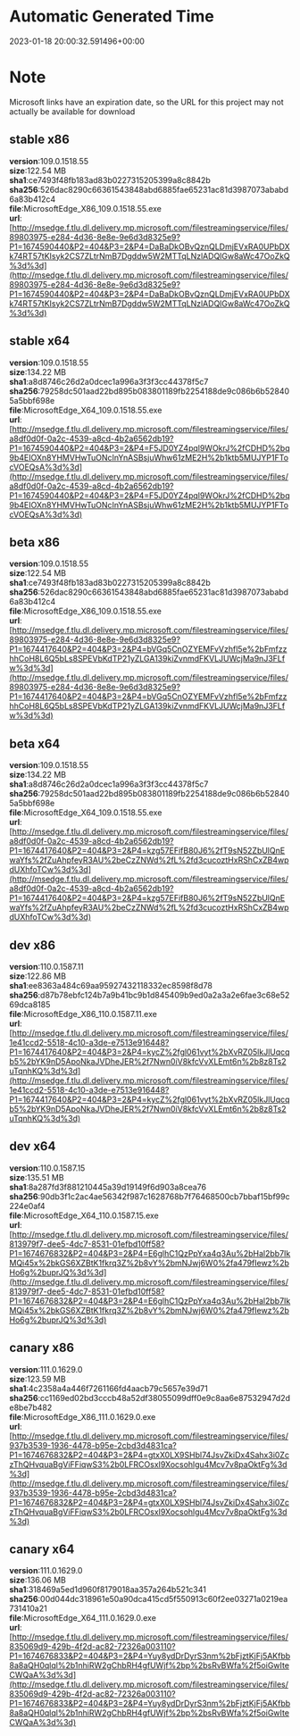 # Automatic Generated Time
2023-01-18 20:00:32.591496+00:00

# Note
Microsoft links have an expiration date, so the URL for this project may not actually be available for download

## stable x86
**version**:109.0.1518.55  
**size**:122.54 MB  
**sha1**:ce7493f48fb183ad83b0227315205399a8c8842b  
**sha256**:526dac8290c66361543848abd6885fae65231ac81d3987073ababd6a83b412c4  
**file**:MicrosoftEdge_X86_109.0.1518.55.exe  
**url**:[http://msedge.f.tlu.dl.delivery.mp.microsoft.com/filestreamingservice/files/89803975-e284-4d36-8e8e-9e6d3d8325e9?P1=1674590440&P2=404&P3=2&P4=DaBaDkOBvQznQLDmjEVxRA0UPbDXk74RT57tKIsyk2CS7ZLtrNmB7Dgddw5W2MTTqLNzlADQlGw8aWc47OoZkQ%3d%3d](http://msedge.f.tlu.dl.delivery.mp.microsoft.com/filestreamingservice/files/89803975-e284-4d36-8e8e-9e6d3d8325e9?P1=1674590440&P2=404&P3=2&P4=DaBaDkOBvQznQLDmjEVxRA0UPbDXk74RT57tKIsyk2CS7ZLtrNmB7Dgddw5W2MTTqLNzlADQlGw8aWc47OoZkQ%3d%3d)  

## stable x64
**version**:109.0.1518.55  
**size**:134.22 MB  
**sha1**:a8d8746c26d2a0dcec1a996a3f3f3cc44378f5c7  
**sha256**:79258dc501aad22bd895b083801189fb2254188de9c086b6b528405a5bbf698e  
**file**:MicrosoftEdge_X64_109.0.1518.55.exe  
**url**:[http://msedge.f.tlu.dl.delivery.mp.microsoft.com/filestreamingservice/files/a8df0d0f-0a2c-4539-a8cd-4b2a6562db19?P1=1674590440&P2=404&P3=2&P4=F5JD0YZ4pql9WOkrJ%2fCDHD%2bq9b4EIOXn8YHMVHwTuONcInYnASBsjuWhw61zME2H%2b1ktb5MUJYP1FTocVOEQsA%3d%3d](http://msedge.f.tlu.dl.delivery.mp.microsoft.com/filestreamingservice/files/a8df0d0f-0a2c-4539-a8cd-4b2a6562db19?P1=1674590440&P2=404&P3=2&P4=F5JD0YZ4pql9WOkrJ%2fCDHD%2bq9b4EIOXn8YHMVHwTuONcInYnASBsjuWhw61zME2H%2b1ktb5MUJYP1FTocVOEQsA%3d%3d)  

## beta x86
**version**:109.0.1518.55  
**size**:122.54 MB  
**sha1**:ce7493f48fb183ad83b0227315205399a8c8842b  
**sha256**:526dac8290c66361543848abd6885fae65231ac81d3987073ababd6a83b412c4  
**file**:MicrosoftEdge_X86_109.0.1518.55.exe  
**url**:[http://msedge.f.tlu.dl.delivery.mp.microsoft.com/filestreamingservice/files/89803975-e284-4d36-8e8e-9e6d3d8325e9?P1=1674417640&P2=404&P3=2&P4=bVGq5CnOZYEMFvVzhfl5e%2bFmfzzhhCoH8L6Q5bLs8SPEVbKdTP21yZLGA139kiZvnmdFKVLJUWcjMa9nJ3FLfw%3d%3d](http://msedge.f.tlu.dl.delivery.mp.microsoft.com/filestreamingservice/files/89803975-e284-4d36-8e8e-9e6d3d8325e9?P1=1674417640&P2=404&P3=2&P4=bVGq5CnOZYEMFvVzhfl5e%2bFmfzzhhCoH8L6Q5bLs8SPEVbKdTP21yZLGA139kiZvnmdFKVLJUWcjMa9nJ3FLfw%3d%3d)  

## beta x64
**version**:109.0.1518.55  
**size**:134.22 MB  
**sha1**:a8d8746c26d2a0dcec1a996a3f3f3cc44378f5c7  
**sha256**:79258dc501aad22bd895b083801189fb2254188de9c086b6b528405a5bbf698e  
**file**:MicrosoftEdge_X64_109.0.1518.55.exe  
**url**:[http://msedge.f.tlu.dl.delivery.mp.microsoft.com/filestreamingservice/files/a8df0d0f-0a2c-4539-a8cd-4b2a6562db19?P1=1674417640&P2=404&P3=2&P4=kzg57EFifB80J6%2fT9sN52ZbUlQnEwaYfs%2fZuAhpfeyR3AU%2beCzZNWd%2fL%2fd3cucoztHxRShCxZB4wpdUXhfoTCw%3d%3d](http://msedge.f.tlu.dl.delivery.mp.microsoft.com/filestreamingservice/files/a8df0d0f-0a2c-4539-a8cd-4b2a6562db19?P1=1674417640&P2=404&P3=2&P4=kzg57EFifB80J6%2fT9sN52ZbUlQnEwaYfs%2fZuAhpfeyR3AU%2beCzZNWd%2fL%2fd3cucoztHxRShCxZB4wpdUXhfoTCw%3d%3d)  

## dev x86
**version**:110.0.1587.11  
**size**:122.86 MB  
**sha1**:ee8363a484c69aa95927432118332ec8598f8d78  
**sha256**:d87b78ebfc124b7a9b41bc9b1d845409b9ed0a2a3a2e6fae3c68e5269dca8185  
**file**:MicrosoftEdge_X86_110.0.1587.11.exe  
**url**:[http://msedge.f.tlu.dl.delivery.mp.microsoft.com/filestreamingservice/files/1e41ccd2-5518-4c10-a3de-e7513e916448?P1=1674417640&P2=404&P3=2&P4=kycZ%2fgl061vyt%2bXvRZ05lkJlUqcqb5%2bYK9nD5ApoNkaJVDheJER%2f7Nwn0iV8kfcVvXLEmt6n%2b8z8Ts2uTqnhKQ%3d%3d](http://msedge.f.tlu.dl.delivery.mp.microsoft.com/filestreamingservice/files/1e41ccd2-5518-4c10-a3de-e7513e916448?P1=1674417640&P2=404&P3=2&P4=kycZ%2fgl061vyt%2bXvRZ05lkJlUqcqb5%2bYK9nD5ApoNkaJVDheJER%2f7Nwn0iV8kfcVvXLEmt6n%2b8z8Ts2uTqnhKQ%3d%3d)  

## dev x64
**version**:110.0.1587.15  
**size**:135.51 MB  
**sha1**:8a287fd3f881210445a39d19149f6d903a8cea76  
**sha256**:90db3f1c2ac4ae56342f987c1628768b7f76468500cb7bbaf15bf99c224e0af4  
**file**:MicrosoftEdge_X64_110.0.1587.15.exe  
**url**:[http://msedge.f.tlu.dl.delivery.mp.microsoft.com/filestreamingservice/files/813979f7-dee5-4dc7-8531-01efbd10ff58?P1=1674676832&P2=404&P3=2&P4=E6glhC1QzPpYxa4q3Au%2bHal2bb7IkMQi45x%2bkGS6XZBtK1fkrq3Z%2b8vY%2bmNJwj6W0%2fa479fIewz%2bHo6g%2buprJQ%3d%3d](http://msedge.f.tlu.dl.delivery.mp.microsoft.com/filestreamingservice/files/813979f7-dee5-4dc7-8531-01efbd10ff58?P1=1674676832&P2=404&P3=2&P4=E6glhC1QzPpYxa4q3Au%2bHal2bb7IkMQi45x%2bkGS6XZBtK1fkrq3Z%2b8vY%2bmNJwj6W0%2fa479fIewz%2bHo6g%2buprJQ%3d%3d)  

## canary x86
**version**:111.0.1629.0  
**size**:123.59 MB  
**sha1**:4c2358a4a446f7261166fd4aacb79c5657e39d71  
**sha256**:cc1169ed02bd3cccb48a52df38055099dff0e9c8aa6e87532947d2de8be7b482  
**file**:MicrosoftEdge_X86_111.0.1629.0.exe  
**url**:[http://msedge.f.tlu.dl.delivery.mp.microsoft.com/filestreamingservice/files/937b3539-1936-4478-b95e-2cbd3d4831ca?P1=1674676832&P2=404&P3=2&P4=gtxX0LX9SHbl74JsvZkiDx4Sahx3i0ZczThQHvquaBgViFFiqwS3%2b0LFRCOsxI9Xocsohlgu4Mcv7v8paOktFg%3d%3d](http://msedge.f.tlu.dl.delivery.mp.microsoft.com/filestreamingservice/files/937b3539-1936-4478-b95e-2cbd3d4831ca?P1=1674676832&P2=404&P3=2&P4=gtxX0LX9SHbl74JsvZkiDx4Sahx3i0ZczThQHvquaBgViFFiqwS3%2b0LFRCOsxI9Xocsohlgu4Mcv7v8paOktFg%3d%3d)  

## canary x64
**version**:111.0.1629.0  
**size**:136.06 MB  
**sha1**:318469a5ed1d960f8179018aa357a264b521c341  
**sha256**:00d044dc318961e50a90dca415cd5f550913c60f2ee03271a0219ea731410a21  
**file**:MicrosoftEdge_X64_111.0.1629.0.exe  
**url**:[http://msedge.f.tlu.dl.delivery.mp.microsoft.com/filestreamingservice/files/835069d9-429b-4f2d-ac82-72326a003110?P1=1674676833&P2=404&P3=2&P4=Yuy8ydDrDyrS3nm%2bFjztKjFj5AKfbb8a8aQH0qlql%2b1nhiRW2gChbRH4gfUWjf%2bp%2bsRvBWfa%2f5oiGwIteCWQaA%3d%3d](http://msedge.f.tlu.dl.delivery.mp.microsoft.com/filestreamingservice/files/835069d9-429b-4f2d-ac82-72326a003110?P1=1674676833&P2=404&P3=2&P4=Yuy8ydDrDyrS3nm%2bFjztKjFj5AKfbb8a8aQH0qlql%2b1nhiRW2gChbRH4gfUWjf%2bp%2bsRvBWfa%2f5oiGwIteCWQaA%3d%3d)  

